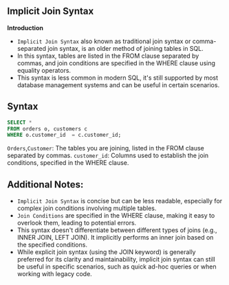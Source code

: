 ## Implicit Join Syntax

**Introduction**

- `Implicit Join Syntax` also known as traditional join syntax or comma-separated join syntax, is an older method of joining tables in SQL.
- In this syntax, tables are listed in the FROM clause separated by commas, and join conditions are specified in the WHERE clause using equality operators.
- This syntax is less common in modern SQL, it's still supported by most database management systems and can be useful in certain scenarios. 

## Syntax

```sql
SELECT * 
FROM orders o, customers c 
WHERE o.customer_id  = c.customer_id;
```
`Orders`,`Customer`: The tables you are joining, listed in the FROM clause separated by commas.
`customer_id`: Columns used to establish the join conditions, specified in the WHERE clause.

## Additional Notes:

- `Implicit Join Syntax` is concise but can be less readable, especially for complex join conditions involving multiple tables.
- `Join Conditions` are specified in the WHERE clause, making it easy to overlook them, leading to potential errors.
- This syntax doesn't differentiate between different types of joins (e.g., INNER JOIN, LEFT JOIN). It implicitly performs an inner join based on the specified conditions.
- While explicit join syntax (using the JOIN keyword) is generally preferred for its clarity and maintainability, implicit join syntax can still be useful in specific scenarios, such as quick ad-hoc queries or when working with legacy code.
